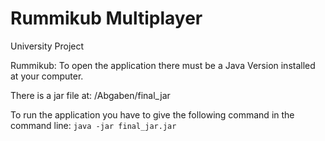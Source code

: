 # Rummikub Multiplayer

University Project

Rummikub: To open the application there must be a Java Version installed at your computer.

There is a jar file at: /Abgaben/final_jar

To run the application you have to give the following command in the command line:
```java -jar final_jar.jar```
